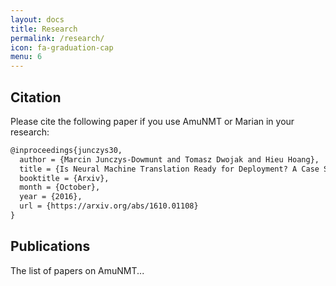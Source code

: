```yaml
---
layout: docs
title: Research
permalink: /research/
icon: fa-graduation-cap
menu: 6
---
```


## Citation

Please cite the following paper if you use AmuNMT or Marian in your research:

```tex
@inproceedings{junczys30,
  author = {Marcin Junczys-Dowmunt and Tomasz Dwojak and Hieu Hoang},
  title = {Is Neural Machine Translation Ready for Deployment? A Case Study on 30 Translation Directions},
  booktitle = {Arxiv},
  month = {October},
  year = {2016},
  url = {https://arxiv.org/abs/1610.01108}
}
```

## Publications

The list of papers on AmuNMT...
